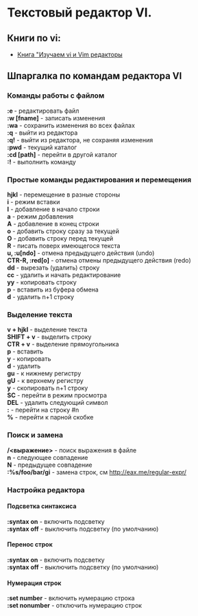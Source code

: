 # Текстовый редактор VI.  

## Книги по vi:  
- [Книга "Изучаем vi и Vim редакторы](/gtnn/2013_vi_vim_ru.pdf)  

## Шпаргалка по командам редактора VI  

### Команды работы с файлом   
**:e <fname>**	           -   редактировать файл  
**:w [fname]**	           -   записать изменения  
**:wa**                    -   сохранить изменения во всех файлах  
**:q**                     -   выйти из редактора  
**:q!**                    -   выйти из редактора, не сохраняя изменения  
**:pwd**                   -   текущий каталог  
**:cd [path]**             -   перейти в другой каталог  
**:!<cmd>**                -   выполнить команду  

### Простые команды редактирования и перемещения  
**hjkl**                   -   перемещение в разные стороны  
**i**                      -   режим вставки  
**I**                      -   добавление в начало строки  
**a**                      -   режим добавления  
**A**                      -   добавление в конец строки  
**o**                      -   добавить строку сразу за текущей  
**O**                      -   добавить строку перед текущей  
**R**                      -   писать поверх имеющегося текста  
**u, :u[ndo]**             -   отмена предыдущего действия (undo)  
**CTR-R, :red[o]**         -   отмена отмены предыдущего действия (redo)  
**dd**                     -   вырезать (удалить) строку  
**cc**                     -   удалить и начать редактирование  
**yy**                     -   копировать строку  
**p**                      -   вставить из буфера обмена  
**<n>d**                   -   удалить n+1 строку  

### Выделение текста  
**v + hjkl**               -   выделение текста  
**SHIFT + v**              -   выделить строку  
**CTR + v**                -   выделение прямоугольника  
**p**                      -   вставить  
**y**                      -   копировать  
**d**                      -   удалить  
**gu**                     -   к нижнему регистру  
**gU**                     -   к верхнему регистру  
**<n>y**                   -   скопировать n+1 строку  
**SC**                     -   перейти в режим просмотра  
**DEL**                    -   удалить следующий символ  
**:<n>**                   -   перейти на строку #n  
**%**                      -   перейти к парной скобке  

### Поиск и замена  
**/<выражение>**           -   поиск выражения в файле  
**n**                      -   следующее совпадение  
**N**                      -   предыдущее совпадение  
**:%s/foo/bar/gi**         -   замена строк, см http://eax.me/regular-expr/  

### Настройка редактора  
#### Подсветка синтаксиса  
**:syntax on**             -   включить подсветку  
**:syntax off**            -   выключить подсветку (по умолчанию)  

#### Перенос строк  
**:syntax on**             -   включить подсветку  
**:syntax off**            -   выключить подсветку (по умолчанию)  

#### Нумерация строк  
**:set number**            -   включить нумерацию строкa  
**:set nonumber**          -   отключить нумерацию строк  

